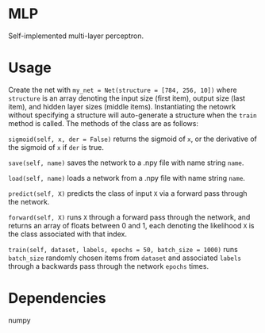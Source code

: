 # MLP
Self-implemented multi-layer perceptron.
# Usage
Create the net with `my_net = Net(structure = [784, 256, 10])` where `structure` is an array denoting the input size (first item), output size (last item), and hidden layer sizes (middle items). Instantiating the netowrk without specifying a structure will auto-generate a structure when the `train` method is called.
The methods of the class are as follows:

`sigmoid(self, x, der = False)` returns the sigmoid of `x`, or the derivative of the sigmoid of `x` if `der` is true.

`save(self, name)` saves the network to a .npy file with name string `name`.

`load(self, name)` loads a network from a .npy file with name string `name`.

`predict(self, X)` predicts the class of input `X` via a forward pass through the network.

`forward(self, X)` runs `X` through a forward pass through the network, and returns an array of floats between 0 and 1, each denoting the likelihood `X` is the class associated with that index.

`train(self, dataset, labels, epochs = 50, batch_size = 1000)` runs `batch_size` randomly chosen items from `dataset` and associated `labels` through a backwards pass through the network `epochs` times.
# Dependencies
numpy
